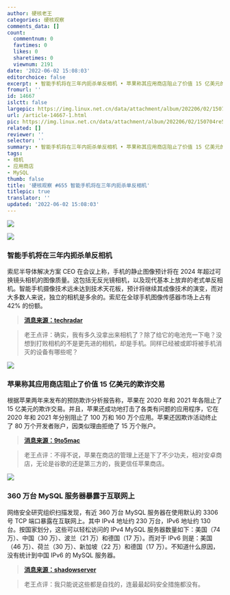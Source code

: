 ```yaml
---
author: 硬核老王
categories: 硬核观察
comments_data: []
count:
  commentnum: 0
  favtimes: 0
  likes: 0
  sharetimes: 0
  viewnum: 2191
date: '2022-06-02 15:08:03'
editorchoice: false
excerpt: • 智能手机将在三年内扼杀单反相机 • 苹果称其应用商店阻止了价值 15 亿美元的欺诈交易 • 360 万台 MySQL 服务器暴露于互联网上
fromurl: ''
id: 14667
islctt: false
largepic: https://img.linux.net.cn/data/attachment/album/202206/02/150704re5ki4eziaiirikk.jpg
url: /article-14667-1.html
pic: https://img.linux.net.cn/data/attachment/album/202206/02/150704re5ki4eziaiirikk.jpg.thumb.jpg
related: []
reviewer: ''
selector: ''
summary: • 智能手机将在三年内扼杀单反相机 • 苹果称其应用商店阻止了价值 15 亿美元的欺诈交易 • 360 万台 MySQL 服务器暴露于互联网上
tags:
- 相机
- 应用商店
- MySQL
thumb: false
title: '硬核观察 #655 智能手机将在三年内扼杀单反相机'
titlepic: true
translator: ''
updated: '2022-06-02 15:08:03'
---
```


![](/data/attachment/album/202206/02/150704re5ki4eziaiirikk.jpg)


![](/data/attachment/album/202206/02/150712vbfz7zgbbjgibj03.jpg)


### 智能手机将在三年内扼杀单反相机


索尼半导体解决方案 CEO 在会议上称，手机的静止图像预计将在 2024 年超过可换镜头相机的图像质量。这包括无反光镜相机，以及现代基本上放弃的老式单反相机。智能手机摄像技术远未达到技术天花板，预计将继续其成像技术的演变，而对大多数人来说，独立的相机是多余的。索尼在全球手机图像传感器市场上占有 42% 的份额。



> 
> **[消息来源：techradar](https://www.techradar.com/news/smartphones-will-kill-off-the-dslr-within-three-years-says-sony)**
> 
> 
> 



> 
> 老王点评：确实，我有多久没拿出来相机了？除了给它的电池充一下电？没想到打败相机的不是更先进的相机，却是手机。同样已经被或即将被手机消灭的设备有哪些呢？
> 
> 
> 


![](/data/attachment/album/202206/02/150723k8b8s8jtffaksks7.jpg)


### 苹果称其应用商店阻止了价值 15 亿美元的欺诈交易


根据苹果两年来发布的预防欺诈分析报告称，苹果在 2020 年和 2021 年各阻止了 15 亿美元的欺诈交易。并且，苹果还成功地打击了各类有问题的应用程序，它在 2020 年和 2021 年分别阻止了 100 万和 160 万个应用。苹果还因欺诈活动终止了 80 万个开发者账户，因类似理由拒绝了 15 万个账户。



> 
> **[消息来源：9to5mac](https://9to5mac.com/2022/06/01/app-store-fraud-apple/)**
> 
> 
> 



> 
> 老王点评：不得不说，苹果在商店的管理上还是下了不少功夫，相对安卓商店，无论是谷歌的还是第三方的，我更信任苹果商店。
> 
> 
> 


![](/data/attachment/album/202206/02/150737quv1veuanvwujvb1.jpg)


### 360 万台 MySQL 服务器暴露于互联网上


网络安全研究组织扫描发现，有近 360 万台 MySQL 服务器在使用默认的 3306 号 TCP 端口暴露在互联网上。其中 IPv4 地址约 230 万台，IPv6 地址约 130 台。按国家划分，这些可以轻松访问的 IPv4 MySQL 服务器数量如下：美国（74 万）、中国（30 万）、波兰（21 万）和德国（17 万）。而对于 IPv6 则是：美国（46 万）、荷兰（30 万）、新加坡（22 万）和德国（17 万）。不知道什么原因，没有统计到中国 IPv6 的 MySQL 服务器。



> 
> **[消息来源：shadowserver](https://www.shadowserver.org/news/over-3-6m-exposed-mysql-servers-on-ipv4-and-ipv6/)**
> 
> 
> 



> 
> 老王点评：我只能说这些都是自找的，连最最起码安全措施都没有。
> 
> 
>